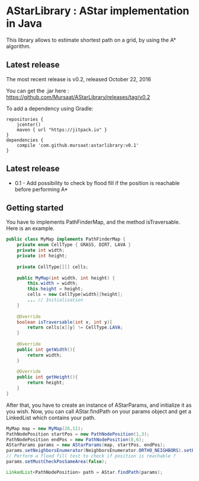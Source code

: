 AStarLibrary : AStar implementation in Java
===========================================

This library allows to estimate shortest path on a grid, by using the A\* algorithm.

Latest release
---------------

The most recent release is v0.2, released October 22, 2016

You can get the .jar here : https://github.com/Mursaat/AStarLibrary/releases/tag/v0.2

To add a dependency using Gradle:
```
repositories {
	jcenter()
	maven { url "https://jitpack.io" }
}
dependencies {
	compile 'com.github.mursaat:astarlibrary:v0.1'
}
```

Latest release
---------------

* 0.1 - Add possibility to check by flood fill if the position is reachable before performing A*

Getting started
---------------

You have to implements PathFinderMap, and the method isTraversable. Here is an example.
```java
public class MyMap implements PathFinderMap {
	private enum CellType { GRASS, DIRT, LAVA }
	private int width;
	private int height;
    
	private CellType[][] cells;
    
	public MyMap(int width, int height) {
		this.width = width;
		this.height = height;
		cells = new CellType[width][height];
		... // Initialization
	}
    
	@Override
	boolean isTraversable(int x, int y){
		return cells[x][y] != CellType.LAVA;
	}
    
	@Override
	public int getWidth(){
		return width;
	}
    
	@Override
	public int getHeight(){
		return height;
	}
}
```

After that, you have to create an instance of AStarParams, and initialize it as you wish.
Now, you can call AStar.findPath on your params object and get a LinkedList which contains your path.
```java
MyMap map = new MyMap(26,11);
PathNodePosition startPos = new PathNodePosition(1,3);
PathNodePosition endPos = new PathNodePosition(8,6);
AStarParams params = new AStarParams(map, startPos, endPos);
params.setNeighborsEnumerator(NeighborsEnumerator.ORTHO_NEIGHBORS).setHeuristic(DistanceCalculator.MANHATTAN_DISTANCE)
// Perform a flood fill test to check if position is reachable ?
params.setMustCheckPosSameArea(false);

LinkedList<PathNodePosition> path = AStar.findPath(params);
```
